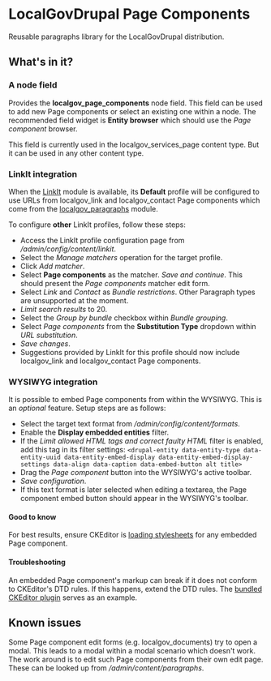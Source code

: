 # LocalGovDrupal Page Components

Reusable paragraphs library for the LocalGovDrupal distribution.

## What's in it?
### A node field
Provides the **localgov_page_components** node field.  This field can be used to add new Page components or select an existing one within a node.  The recommended field widget is **Entity browser** which should use the *Page component* browser.

This field is currently used in the localgov_services_page content type.  But it can be used in any other content type.

### LinkIt integration
When the [LinkIt](https://www.drupal.org/project/linkit) module is available, its **Default** profile will be configured to use URLs from localgov_link and localgov_contact Page components which come from the [localgov_paragraphs](https://packagist.org/packages/localgovdrupal/localgov_paragraphs) module.

To configure **other** LinkIt profiles, follow these steps:
- Access the LinkIt profile configuration page from */admin/config/content/linkit*.
- Select the *Manage matchers* operation for the target profile.
- Click *Add matcher*.
- Select **Page components** as the matcher.  *Save and continue*.  This should present the *Page components* matcher edit form.
- Select *Link* and *Contact* as *Bundle restrictions*.  Other Paragraph types are unsupported at the moment.
- *Limit search results* to 20.
- Select the *Group by bundle* checkbox within *Bundle grouping*.
- Select *Page components* from the **Substitution Type** dropdown within *URL substitution*.
- *Save changes*.
- Suggestions provided by LinkIt for this profile should now include localgov_link and localgov_contact Page components.

### WYSIWYG integration
It is possible to embed Page components from within the WYSIWYG.  This is an *optional* feature.  Setup steps are as follows:
- Select the target text format from */admin/config/content/formats*.
- Enable the **Display embedded entities** filter.
- If the *Limit allowed HTML tags and correct faulty HTML* filter is enabled, add this tag in its filter settings: ```<drupal-entity data-entity-type data-entity-uuid data-entity-embed-display data-entity-embed-display-settings data-align data-caption data-embed-button alt title>```
- Drag the *Page component* button into the WYSIWYG's active toolbar.
- *Save configuration*.
- If this text format is later selected when editing a textarea, the Page component embed button should appear in the WYSIWYG's toolbar.

#### Good to know
For best results, ensure CKEditor is [loading stylesheets](https://www.drupal.org/docs/theming-drupal/defining-a-theme-with-an-infoyml-file#ckeditor_stylesheets) for any embedded Page component.

#### Troubleshooting
An embedded Page component's markup can break if it does not conform to CKEditor's DTD rules.  If this happens, extend the DTD rules.  The [bundled CKEditor plugin](js/ckeditor-plugins/localgov_page_components/plugin.js) serves as an example.

## Known issues
Some Page component edit forms (e.g. localgov_documents) try to open a modal.  This leads to a modal within a modal scenario which doesn't work.  The work around is to edit such Page components from their own edit page.  These can be looked up from  */admin/content/paragraphs*.
